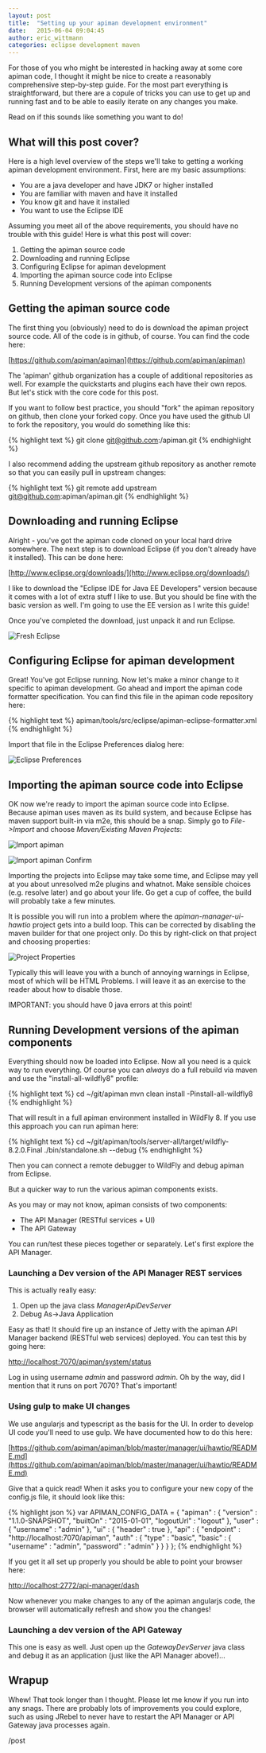 ```yaml
---
layout: post
title:  "Setting up your apiman development environment"
date:   2015-06-04 09:04:45
author: eric_wittmann
categories: eclipse development maven
---
```

For those of you who might be interested in hacking away at some core apiman code,
I thought it might be nice to create a reasonably comprehensive step-by-step
guide.  For the most part everything is straightforward, but there are a copule
of tricks you can use to get up and running fast and to be able to easily
iterate on any changes you make.

Read on if this sounds like something you want to do!

<!--more-->

## What will this post cover?
Here is a high level overview of the steps we'll take to getting a working
apiman development environment.  First, here are my basic assumptions:

* You are a java developer and have JDK7 or higher installed
* You are familiar with maven and have it installed
* You know git and have it installed
* You want to use the Eclipse IDE

Assuming you meet all of the above requirements, you should have no trouble
with this guide!  Here is what this post will cover:

1. Getting the apiman source code
2. Downloading and running Eclipse
3. Configuring Eclipse for apiman development
4. Importing the apiman source code into Eclipse
5. Running Development versions of the apiman components

## Getting the apiman source code
The first thing you (obviously) need to do is download the apiman project
source code.  All of the code is in github, of course.  You can find the
code here:

[https://github.com/apiman/apiman](https://github.com/apiman/apiman)

The 'apiman' github organization has a couple of additional repositories as
well.  For example the quickstarts and plugins each have their own repos.
But let's stick with the core code for this post.

If you want to follow best practice, you should "fork" the apiman repository
on github, then clone your forked copy.  Once you have used the github UI
to fork the repository, you would do something like this:

{% highlight text %}
git clone git@github.com:<YOUR-GITHUB-ID>/apiman.git
{% endhighlight %}

I also recommend adding the upstream github repository as another remote
so that you can easily pull in upstream changes:

{% highlight text %}
git remote add upstream git@github.com:apiman/apiman.git
{% endhighlight %}

## Downloading and running Eclipse
Alright - you've got the apiman code cloned on your local hard drive
somewhere.  The next step is to download Eclipse (if you don't already
have it installed).  This can be done here:

[http://www.eclipse.org/downloads/](http://www.eclipse.org/downloads/)

I like to download the "Eclipse IDE for Java EE Developers" version
because it comes with a lot of extra stuff I like to use.  But you should
be fine with the basic version as well.  I'm going to use the EE version
as I write this guide!

Once you've completed the download, just unpack it and run Eclipse.

![Fresh Eclipse](/blog/images/2015-06-04/eclipse-fresh.png)

## Configuring Eclipse for apiman development
Great!  You've got Eclipse running.  Now let's make a minor change
to it specific to apiman development.  Go ahead and import the apiman code
formatter specification.  You can find this file in the apiman code
repository here:

{% highlight text %}
apiman/tools/src/eclipse/apiman-eclipse-formatter.xml
{% endhighlight %}

Import that file in the Eclipse Preferences dialog here:

![Eclipse Preferences](/blog/images/2015-06-04/eclipse-formatter.png)

## Importing the apiman source code into Eclipse
OK now we're ready to import the apiman source code into Eclipse.  Because
apiman uses maven as its build system, and because Eclipse has maven support
built-in via m2e, this should be a snap.  Simply go to *File->Import* and
choose *Maven/Existing Maven Projects*:

![Import apiman](/blog/images/2015-06-04/import-apiman.png)

![Import apiman Confirm](/blog/images/2015-06-04/import-apiman-2.png)

Importing the projects into Eclipse may take some time, and Eclipse may
yell at you about unresolved m2e plugins and whatnot.  Make sensible choices
(e.g. resolve later) and go about your life.  Go get a cup of coffee, the
build will probably take a few minutes.

It is possible you will run into a problem where the *apiman-manager-ui-hawtio*
project gets into a build loop.  This can be corrected by disabling the
maven builder for that one project only.  Do this by right-click on that
project and choosing properties:

![Project Properties](/blog/images/2015-06-04/project-properties.png)

Typically this will leave you with a bunch of annoying warnings in Eclipse,
most of which will be HTML Problems.  I will leave it as an exercise to the
reader about how to disable those.

IMPORTANT:  you should have 0 java errors at this point!

## Running Development versions of the apiman components
Everything should now be loaded into Eclipse.  Now all you need is a quick
way to run everything.  Of course you can *always* do a full rebuild via
maven and use the "install-all-wildfly8" profile:

{% highlight text %}
cd ~/git/apiman
mvn clean install -Pinstall-all-wildfly8
{% endhighlight %}

That will result in a full apiman environment installed in WildFly 8.  If you
use this approach you can run apiman here:

{% highlight text %}
cd ~/git/apiman/tools/server-all/target/wildfly-8.2.0.Final
./bin/standalone.sh --debug
{% endhighlight %}

Then you can connect a remote debugger to WildFly and debug apiman from Eclipse.

But a quicker way to run the various apiman components exists.

As you may or may not know, apiman consists of two components:

* The API Manager (RESTful services + UI)
* The API Gateway

You can run/test these pieces together or separately.  Let's first explore
the API Manager.

### Launching a Dev version of the API Manager REST services
This is actually really easy:

1. Open up the java class *ManagerApiDevServer*
2. Debug As->Java Application

Easy as that!  It should fire up an instance of Jetty with the apiman API
Manager backend (RESTful web services) deployed.  You can test this by going
here:

[http://localhost:7070/apiman/system/status](http://localhost:7070/apiman/system/status)

Log in using username *admin* and password *admin*.  Oh by the way, did I mention
that it runs on port 7070?  That's important!

### Using gulp to make UI changes
We use angularjs and typescript as the basis for the UI.  In order to develop
UI code you'll need to use gulp.  We have documented how to do this here:

[https://github.com/apiman/apiman/blob/master/manager/ui/hawtio/README.md](https://github.com/apiman/apiman/blob/master/manager/ui/hawtio/README.md)

Give that a quick read!  When it asks you to configure your new copy of the
config.js file, it should look like this:

{% highlight json %}
var APIMAN_CONFIG_DATA = {
    "apiman" : {
        "version" : "1.1.0-SNAPSHOT",
        "builtOn" : "2015-01-01",
        "logoutUrl" : "logout"
    },
    "user" : {
        "username" : "admin"
    },
    "ui" : {
        "header" : true
    },
    "api" : {
        "endpoint" : "http://localhost:7070/apiman",
        "auth" : {
            "type" : "basic",
            "basic" : {
                "username" : "admin",
                "password" : "admin"
            }
        }
    }
};
{% endhighlight %}

If you get it all set up properly you should be able to point your browser here:

[http://localhost:2772/api-manager/dash](http://localhost:2772/api-manager/dash)

Now whenever you make changes to any of the apiman angularjs code, the browser
will automatically refresh and show you the changes!

### Launching a dev version of the API Gateway
This one is easy as well.  Just open up the *GatewayDevServer* java class
and debug it as an application (just like the API Manager above!)...


## Wrapup
Whew!  That took longer than I thought.  Please let me know if you run into
any snags.  There are probably lots of improvements you could explore, such as
using JRebel to never have to restart the API Manager or API Gateway java
processes again.

/post
